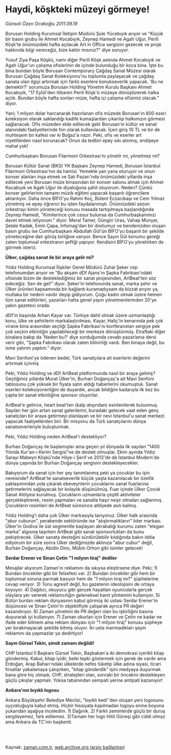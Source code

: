 # Haydi, köşkteki müzeyi görmeye!

*Günseli Özen Ocakoğlu 2011.09.19*

<td class="columnist-detail">
<p>Borusan Holding Kurumsal İletişim Müdürü Şule Yücebıyık arıyor ve "Küçük bir basın grubu ile Ahmet Kocabıyık, Zeynep Hamedi ve Agah Uğur, Perili Köşk'te önümüzdeki hafta açılacak Art in Office sergisini gezecek ve proje hakkında bilgi vereceğiz, bize katılır mısınız?" diye soruyor.</p>
<p>
<div id="haberMetinDiv">
<p> Yusuf Ziya Paşa Köşkü, namı diğer Perili Köşk aslında Ahmet Kocabıyık ve Agah Uğur'un çalışma ofislerinin de içinde bulunduğu bir koca bina. İşte bu bina bundan böyle Borusan Contemporary Çağdaş Sanat Müzesi olarak Borusan Çağdaş Sanat Koleksiyonu'nu toplumla paylaşacak ve çağdaş sanata olan ilgiyi artırmak için farklı eserlere konukseverlik yapacak. 'Bu ne demektir?' sorumuza Borusan Holding Yönetim Kurulu Başkanı Ahmet Kocabıyık, "17 Eylül'den itibaren Perili Köşk'ü müzeye dönüştürerek halka açtık. Bundan böyle hafta sonları müze, hafta içi çalışma ofisimiz olacak." diyor.
<p> Yani; 1 milyon dolar harcanarak hazırlanan ofis müzede Borusan'ın 600 eseri koleksiyon olarak saklandığı kadife kumaşlardan çıkarılıp halkımızın görmesi sağlanacak. Ofis müzeden elde edilecek gelir Borusan'ın kültür ve sanat alanındaki faaliyetlerinde fon olarak kullanılacak. İçeri giriş 10 TL ve bir de muhteşem bir kafesi var ki Boğaz'a nazır. Peki, ofis ve eserler art niyetlilerden nasıl korunacak? Onun da tedbiri epey sıkı alınmış, endişeye mahal yok!
<p> Cumhurbaşkanı Borusan Filarmoni Orkestrası'nı yönetir mi, yönetmez mi?
<p> Borusan Kültür Sanat (BKS) YK Başkanı Zeynep Hamedi, Borusan İstanbul Filarmoni Orkestrası'nın da hamisi. Yemekte yan yana oturuyor ve onun konser alanları inşa etmek ve Salı Pazarı'nda önümüzdeki yıllarda inşa edilecek yeni Borusan müze binasından bir konser salonu almak için Ahmet Kocabıyık ve Agah Uğur ile diyaloğuna şahit oluyorum. Neden? Çünkü konser gelirlerinin tamamı müzik eğitimi yapacak başarılı öğrencilere aktarılıyor. Daha önce BİFO'yu Rahmi Koç, Bülent Eczacıbaşı ve Cem Yılmaz yönetmiş ve epey öğrenci bu işten faydalanmıştı. Önümüzdeki sezon orkestrayı kimin yöneteceği konusu masada tartışılmaya başlandığında Zeynep Hamedi, "Kimilerince çok cesur bulunsa da Cumhurbaşkanımızı davet etmek istiyorum." diyor. Meral Tamer, Güngör Uras, Vahap Munyar, Şelale Kadak, Emin Çapa, Infomag'dan bir dostumuz ve bendenizden oluşan basın grubu ise Cumhurbaşkanı Abdullah Gül'ün BİFO'yu başarılı bir şekilde yöneteceğine dair görüş birliğine varıyor. Bence Sayın Gül konumu gereği zaten toplumsal orkestranın şefliği yapıyor. Kendisini BİFO'yu yönetirken de görmek isteriz.
<p>
<p><b>Ülker, çağdaş sanat ile bir araya gelir mi?</b>
<p>Yıldız Holding Kurumsal İlişkiler Genel Müdürü Zuhal Şeker cep telefonumdan arıyor ve "Bu akşam dDf Ajans'ın Şapka Fabrikası'ndaki ofisinde bizim de desteklediğimiz bir sanat projesinden, ArtBeat'ten söz edeceğiz. Sen de gel!" diyor. Şeker'in telefonunda sanat, marka şehir ve Ülker ürünleri kapsamında bir bağlantı kuramadıysam da bizzat arıyor ya, mutlaka bir nedeni vardır deyip gidiyorum. Çoğu kadın olmak üzere hemen tüm sanat editörleri, yazarları hatta genel yayın yönetmenlerinden 20'ye yakın gazeteci orada.
<p> dDf'in başında Arhan Kayar var. Türkiye dahil olmak üzere uzmanlaştığı konu, ülke ve şehirlerin markalaştırılması. Kayar, Haliç'in kenarında pek çok virane bina arasından seçtiği Şapka Fabrikası'nı konferanstan sergiye pek çok seçkin etkinliğin yapılabileceği bir merkeze dönüştürmüş. Etraftaki diğer binalara bakıp da 'Neden bu?' diye sorduğumda cevabı pazarlama dersi verir gibi, "Şapka Fabrikası olarak zaten bilinirliği vardı. Ben binaya değil, bu isme yatırım yaptım." diyor.
<p> Mavi Senfoni'ye ödenen bedel, Türk sanatçılara ait eserlerin değerini artırmak içinmiş
<p> Peki, Yıldız Holding ve dDf ArtBeat platformunda nasıl bir araya gelmiş? Geçtiğimiz yıllarda Murat Ülker'in, Burhan Doğançay'a ait Mavi Senfoni tablosunu çok yüksek bir fiyata satın aldığı haberlerini okumuştuk. Sanat eserleri koleksiyonerliğini de duyardık, ancak bildiğim kadarıyla ilk kez bu çapta bir sanat etkinliğine sponsor oluyorlar.
<p> ArtBeat'e gelince, heart beat'ten (kalp atışından) esinlenilerek bulunmuş. Sayıları her gün artan sanat galerilerini, buradaki gelecek vaat eden genç sanatçıları bir araya getirmeyi planlayan ve bir nevi İstanbul'u sanat merkezi yapacak faaliyetlerden biri. Bir misyonu da Türk sanatçılarını dünya sanatseverleriyle buluşturmak.
<p> Peki, Yıldız Holding neden ArtBeat'i destekliyor?
<p> Burhan Doğançay ile başlamışlar ama geçen yıl dünyada ilk sayılan "1400. Yılında Kur'an-ı Kerim Sergisi"ne de destek olmuşlar. Ekim ayında Yıldız Sarayı Mabeyn Köşkü'nde Hilye-i Şerif ve 2012'de de İstanbul Modern'de dünya çapında bir Burhan Doğançay sergisini destekleyecekler.
<p> Bakıyorum da sanat için her şey tanımlanmış peki ya çocuklar bu işin neresinde? ArtBeat'te sanatseverlik küçük yaşta kazanılacak bir özellik yaklaşımından yola çıkarak ebeveynlerin çocuklarını sanat fuarlarına getirmelerini sağlayacak bir kolaylık düşünülmüş. Fuar içinde Ülker Çocuk Sanat Atölyesi kurulmuş. Çocukların uzmanlarla çeşitli aktiviteler gerçekleştirerek, resim yapmaları ve sanatla haşır neşir olmaları sağlanmış. Çocukların resimleri de ArtBeat süresince atölyede asılı kalmış. 
<p> Yıldız Holding'i daha çok Ülker markasıyla tanıyoruz. Ülker halk arasında "abur cuburun", perakende sektöründe ise "atıştırmalıkların" lider markası. Ülker'in Godiva ile üst segmentle başlayan akrabalığı kurumu zaten "elegan marka" algısına taşırken ArtBeat gibi sanat sponsorlukları da bunu pekiştirecek. Ülker sanata desteğini sürdürülebilir kıldığında bakın iddia ediyorum bir süre sonra Ülker dediğimizde aklınıza "abur cubur" değil, Burhan Doğançay, Abidin Dino, Mübin Orhon gibi isimler gelecek!
<p>
<b><p>Serdar Erener ve Sinan Çetin "1 milyon tiraj" dediler</p></b>
<p>Mesajlar alıyorum Zaman'ın reklamını da sıkıysa eleştirsene diye. Peki; 1) Bundan öncekiler gibi bir felsefesi var. 2) Bundan öncekiler gibi hem bir toplumsal soruna parmak basıyor hem de "1 milyon tiraj mı?" şüphelerine cevap veriyor. 3) Tonu agresif değil, bu gazetenin ideolojisini de ortaya koyuyor. 4) Dağıtıcı, okuyucu gibi gerçek hayattan oyuncularla gerçek olaylara yer vererek reklamcılığın geleneksel kanıt yöntemini kullanıyor. 5) Bütün bunları reklam dünyasının kabul görmüş iki ustası Serdar Erener'in düşüncesi ve Sinan Çetin'in objektifiyle çalışarak ayrıca PR değeri kazandırıyor. 6) Zaman yönetimi de PR değeri olan bu işbirliğini basına duyurarak iyi kullanıyor. 7) Zaman okurları için Erener ve Çetin ne kadar ne ifade eder bilmem ama reklam dünyası için "1 milyon tiraj" konusu şüpheye yer bırakmayacak şekilde bitmiş oluyor. İki usta inanmadıkları şeyin reklamını da yapmazlar ya dedirtiyor!
<p>
<p><b>Sayın Gürsel Tekin, şimdi zamanı değildi!</b>
<p>CHP İstanbul İl Başkanı Gürsel Tekin, Başbakan'a iki demokrasi içerikli kitap göndermiş. Kabul, kitap iyidir, belki tepki göstermek için gerek de vardır ama Erdoğan, Arap Baharı'ndaki ülkelerde nefes tüketip ülke adına siyasi, ticari fırsatlar yakalamaya çalışırken, "kitap gönderdik" işini medyaya duyurmak bana göre hiç olmadı. CHP, stratejileri olan, sonraki bir öncekini destekleyen güçlü çıkışlar yapmalı. Yoksa tabanından sempati yerine antipati kazanıyor!
<p>
<p><b>Ankara'nın bıyıklı logosu</b>
<p>Ankara Büyükşehir Belediye Meclisi, "bıyıklı kedi''den oluşan yeni logosunu oyçokluğuyla kabul etmiş. Hiçbir hissiyata kapılmadan logoyu enine boyuna yukarıdan aşağıya inceledim. 1) Dağınık. 2) Farklı zeminlerde güçlü bir duruş sergileyemez, fark edilemez. 3)Tamam her logo Hitit Güneşi gibi ciddi olmaz ama Ankara da TC'nin başkenti.
<p></p></p></p></p></p></p></p></p></p></p></p></p></p></p></p></p></p></p></p></p></p></p></p></p></div>
</p>


<p><br>
		 </br></p></td>

Kaynak: [zaman.com.tr](http://zaman.com.tr/yazar.do?yazino=1181197), [web.archive.org (arşiv bağlantısı)](http://web.archive.org/web/20111230022346/http://www.zaman.com.tr:80/yazar.do?yazino=1181197)
